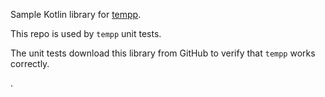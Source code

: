 Sample Kotlin library for [tempp](https://github.com/rtmigo/tempp_py).

This repo is used by `tempp` unit tests.

The unit tests download this library from GitHub to verify that `tempp` works correctly.

.
